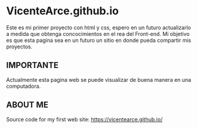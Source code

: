 # VicenteArce.github.io
Este es mi primer proyecto con html y css, espero en un futuro actualizarlo a medida que obtenga concocimientos en el rea del Front-end.
Mi objetivo es que esta pagina sea en un futuro un sitio en donde pueda compartir mis proyectos.

## IMPORTANTE
Actualmente esta pagina web se puede visualizar de buena manera en una computadora.

## ABOUT ME

Source code for my first web site: https://vicentearce.github.io/
